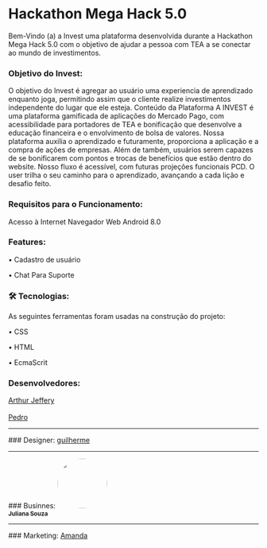 # Hackathon Mega Hack 5.0

Bem-Vindo (a) a Invest uma plataforma desenvolvida durante a Hackathon Mega Hack 5.0 com o objetivo de ajudar a pessoa com TEA a se conectar ao mundo de investimentos.

### Objetivo do Invest:


O objetivo do Invest é agregar ao usuário uma experiencia de aprendizado enquanto joga, permitindo assim que o cliente realize investimentos independente do lugar que ele esteja.
Conteúdo da Plataforma
A INVEST é uma plataforma gamificada de aplicações do Mercado Pago, com acessibilidade para portadores de TEA e bonificação que desenvolve a educação financeira e o envolvimento de bolsa de valores.
Nossa plataforma auxilia o aprendizado e futuramente, proporciona a aplicação e a compra de ações de empresas. 
Além de também, usuários serem capazes de se bonificarem com pontos e trocas de benefícios que estão dentro do website. 
Nosso fluxo é acessível, com futuras projeções funcionais PCD. 
O user trilha o seu caminho para o aprendizado, avançando a cada lição e desafio feito.


### Requisitos para o Funcionamento:

Acesso à Internet
Navegador Web
Android 8.0


### Features:

•	  Cadastro de usuário

•	  Chat Para Suporte


### 🛠 Tecnologias:

As seguintes ferramentas foram usadas na construção do projeto:

•	CSS

•	HTML

•	EcmaScrit


### Desenvolvedores:
<a href='https://www.linkedin.com/in/arthur-jeffery-5520a81b1/'>Arthur Jeffery</a>
<br><br>
<a href="https://www.linkedin.com/in/pedro-pelicioni-748431169/">Pedro</a>

<hr>
### Designer:
<a href="https://www.linkedin.com/in/guilherme-silva-51b54b197/">guilherme</a>
<hr>
### Businnes:
<a href="https://www.linkedin.com/in/juliana-souza-982bb9135/">
  <img style="border-radius: 50%;" src="https://cdn.discordapp.com/attachments/763941475914219561/765325181903962182/WhatsApp_Image_2020-10-12_at_16.59.34.jpeg" width="100px;" alt=""/>
  <br />
 <sub><b>Juliana Souza</b></sub></a>
 
<hr>
### Marketing:
<a href="https://www.linkedin.com/in/amandafurtadoss/">Amanda</a>
